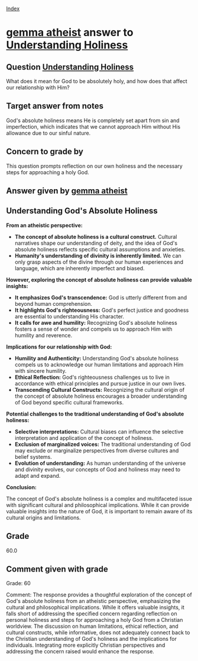 
[Index](../../index.md)
# [gemma atheist](../../answering_models/gemma_atheist.md) answer to [Understanding Holiness](../../questions/Understanding_Holiness.md)

## Question [Understanding Holiness](../../questions/Understanding_Holiness.md)
What does it mean for God to be absolutely holy, and how does that affect our relationship with Him?

## Target answer from notes
God's absolute holiness means He is completely set apart from sin and imperfection, which indicates that we cannot approach Him without His allowance due to our sinful nature.

## Concern to grade by
This question prompts reflection on our own holiness and the necessary steps for approaching a holy God.

## Answer given by [gemma atheist](../../answering_models/gemma_atheist.md)
## Understanding God's Absolute Holiness

**From an atheistic perspective:**

* **The concept of absolute holiness is a cultural construct.** Cultural narratives shape our understanding of deity, and the idea of God's absolute holiness reflects specific cultural assumptions and anxieties.
* **Humanity's understanding of divinity is inherently limited.** We can only grasp aspects of the divine through our human experiences and language, which are inherently imperfect and biased.

**However, exploring the concept of absolute holiness can provide valuable insights:**

* **It emphasizes God's transcendence:** God is utterly different from and beyond human comprehension.
* **It highlights God's righteousness:** God's perfect justice and goodness are essential to understanding His character.
* **It calls for awe and humility:** Recognizing God's absolute holiness fosters a sense of wonder and compels us to approach Him with humility and reverence.

**Implications for our relationship with God:**

* **Humility and Authenticity:** Understanding God's absolute holiness compels us to acknowledge our human limitations and approach Him with sincere humility.
* **Ethical Reflection:** God's righteousness challenges us to live in accordance with ethical principles and pursue justice in our own lives.
* **Transcending Cultural Constructs:** Recognizing the cultural origin of the concept of absolute holiness encourages a broader understanding of God beyond specific cultural frameworks.

**Potential challenges to the traditional understanding of God's absolute holiness:**

* **Selective interpretations:** Cultural biases can influence the selective interpretation and application of the concept of holiness.
* **Exclusion of marginalized voices:** The traditional understanding of God may exclude or marginalize perspectives from diverse cultures and belief systems.
* **Evolution of understanding:** As human understanding of the universe and divinity evolves, our concepts of God and holiness may need to adapt and expand.

**Conclusion:**

The concept of God's absolute holiness is a complex and multifaceted issue with significant cultural and philosophical implications. While it can provide valuable insights into the nature of God, it is important to remain aware of its cultural origins and limitations.

## Grade
60.0

## Comment given with grade
Grade: 60

Comment: The response provides a thoughtful exploration of the concept of God's absolute holiness from an atheistic perspective, emphasizing the cultural and philosophical implications. While it offers valuable insights, it falls short of addressing the specified concern regarding reflection on personal holiness and steps for approaching a holy God from a Christian worldview. The discussion on human limitations, ethical reflection, and cultural constructs, while informative, does not adequately connect back to the Christian understanding of God's holiness and the implications for individuals. Integrating more explicitly Christian perspectives and addressing the concern raised would enhance the response.
